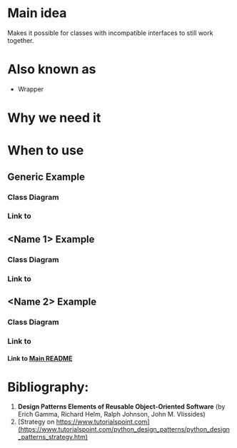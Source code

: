 # Main idea
Makes it possible for classes with incompatible interfaces to still work together.

# Also known as
* Wrapper

# Why we need it

# When to use


## Generic Example
### Class Diagram

### Link to 

## <Name 1> Example
### Class Diagram

### Link to 
## <Name 2> Example
### Class Diagram

### Link to 

#### Link to [Main README](../../README.md)

# Bibliography:
1. **Design Patterns Elements of Reusable Object-Oriented Software** (by Erich Gamma, Richard Helm, Ralph Johnson, John M. Vlissides)
2. [Strategy on https://www.tutorialspoint.com](https://www.tutorialspoint.com/python_design_patterns/python_design_patterns_strategy.htm)